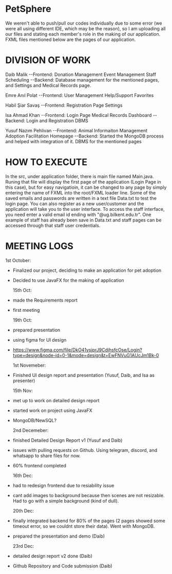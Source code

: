 # PetSphere
We weren't able to push/pull our codes individually due to some error (we were all using different IDE, which may be the reason), so I am uploading all our files and stating each member's role in the making of our application. FXML files mentioned below are the pages of our application.

# DIVISION OF WORK
Daib Malik 
  --Frontend:
    Donation Management
    Event Management
    Staff Scheduling
  --Backend:
    Database management for the mentioned pages, and Settings and Medical Records page.

Emre Anıl Polat 
  --Frontend:
    User Management
    Help/Support
    Favorites

Habil Şiar Savaş
  --Frontend:
    Registration Page
    Settings

Isa Ahmad Khan
  --Frontend:
    Login Page
    Medical Records
    Dashboard
  --Backend:
    Login and Registration DBMS
    
Yusuf Nazım Pehlivan
  --Frontend:
    Animal Informaiton Management
    Adoption Facilitation
    Homepage
  --Backend:
    Started the MongoDB process and helped with integration of it. DBMS for the mentioned pages
    
# HOW TO EXECUTE
  In the src, under application folder, there is main file named Main.java. Runing that file will display the first page of the application (Login Page in this case), but for easy navigatioin, it can be changed to any page by simply entering the name of FXML into the root/FXML loader line. Some of the saved emails and passwords are written in a text file Data.txt to test the login page. You can also register as a new user/customer and the application will take you to the user interface. To access the staff interface, you need enter a valid email id ending with "@ug.bilkent.edu.tr". One example of staff has already been save in Data.txt and staff pages can be accessed through that staff user credentials. 

# MEETING LOGS
  1st October: 
- Finalized our project, deciding to make an application for pet adoption
- Decided to use JavaFX for the making of application

  15th Oct:
- made the Requirements report
- first meeting

  19th Oct:
- prepared presentation
- using figma for UI design
- https://www.figma.com/file/DkO41ysjprJ9CdjhsfcOse/Login?type=design&node-id=0-1&mode=design&t=EwFNVuG1AUcJm1Bk-0

  1st Novemeber:
- Finished UI design report and presentation (Yusuf, Daib, and Isa as presenter)

  15th Nov:
- met up to work on detailed design report
- started work on project using JavaFX
- MongoDB/NewSQL?

  2nd Decemeber:
- finished Detailed Design Report v1 (Yusuf and Daib)
- issues with pulling requests on Github. Using telegram, discord, and whatsapp to share files for now.
- 60% frontend completed

  16th Dec:
- had to redesign frontend due to resiability issue
- cant add images to background because then scenes are not resizable. Had to go with a simple background (kind of dull).

  20th Dec:
- finally integrated backend for 80% of the pages (2 pages showed some timeout error, so we couldnt store their data). Went with MongoDB.
- prepared the presentation and demo (Daib)

  23rd Dec:
- detailed design report v2 done (Daib)
- Github Repository and Code submission (Daib)
  
